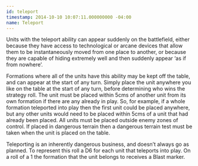 ```yaml
---
id: teleport
timestamp: 2014-10-10 10:07:11.000000000 -04:00
name: Teleport
---
```

<p>Units with the teleport ability can appear suddenly on the battlefield, either because they have access to technological or arcane devices that allow them to be instantaneously moved from one place to another, or because they are capable of hiding extremely well and then suddenly appear &lsquo;as if from nowhere&rsquo;.</p>

<p>Formations where all of the units have this ability may be kept off the table, and can appear at the start of any turn. Simply place the unit anywhere you like on the table at the start of any turn, before determining who wins the strategy roll. The unit must be placed within 5cms of another unit from its own formation if there are any already in play. So, for example, if a whole formation teleported into play then the first unit could be placed anywhere, but any other units would need to be placed within 5cms of a unit that had already been placed. All units must be placed outside enemy zones of control. If placed in dangerous terrain then a dangerous terrain test must be taken when the unit is placed on the table.</p>

<p>Teleporting is an inherently dangerous business, and doesn&rsquo;t always go as planned. To represent this roll a D6 for each unit that teleports into play. On a roll of a 1 the formation that the unit belongs to receives a Blast marker.</p>